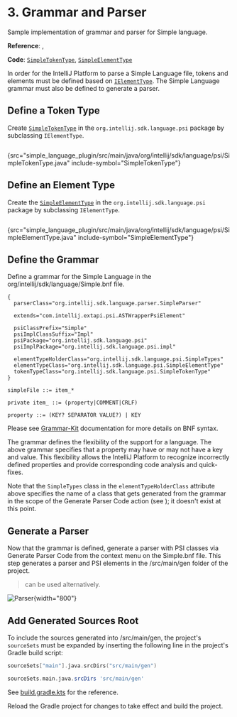 <!-- Copyright 2000-2023 JetBrains s.r.o. and contributors. Use of this source code is governed by the Apache 2.0 license. -->

# 3. Grammar and Parser

<link-summary>Sample implementation of grammar and parser for Simple language.</link-summary>

<tldr>

**Reference**: [](implementing_lexer.md), [](implementing_parser_and_psi.md)

**Code**: [`SimpleTokenType`](%gh-sdk-samples%/simple_language_plugin/src/main/java/org/intellij/sdk/language/psi/SimpleTokenType.java),
[`SimpleElementType`](%gh-sdk-samples%/simple_language_plugin/src/main/java/org/intellij/sdk/language/psi/SimpleElementType.java)
</tldr>

<include from="language_and_filetype.md" element-id="custom_language_tutorial_header"></include>

In order for the IntelliJ Platform to parse a Simple Language file, tokens and elements must be defined based on [`IElementType`](%gh-ic%/platform/core-api/src/com/intellij/psi/tree/IElementType.java).
The Simple Language grammar must also be defined to generate a parser.

## Define a Token Type

Create [`SimpleTokenType`](%gh-sdk-samples%/simple_language_plugin/src/main/java/org/intellij/sdk/language/psi/SimpleTokenType.java)
in the `org.intellij.sdk.language.psi` package by subclassing `IElementType`.

```java
```
{src="simple_language_plugin/src/main/java/org/intellij/sdk/language/psi/SimpleTokenType.java" include-symbol="SimpleTokenType"}

## Define an Element Type

Create the [`SimpleElementType`](%gh-sdk-samples%/simple_language_plugin/src/main/java/org/intellij/sdk/language/psi/SimpleElementType.java) in the `org.intellij.sdk.language.psi` package by subclassing `IElementType`.

```java
```
{src="simple_language_plugin/src/main/java/org/intellij/sdk/language/psi/SimpleElementType.java" include-symbol="SimpleElementType"}

## Define the Grammar

Define a grammar for the Simple Language in the <path>org/intellij/sdk/language/Simple.bnf</path> file.

```bnf
{
  parserClass="org.intellij.sdk.language.parser.SimpleParser"

  extends="com.intellij.extapi.psi.ASTWrapperPsiElement"

  psiClassPrefix="Simple"
  psiImplClassSuffix="Impl"
  psiPackage="org.intellij.sdk.language.psi"
  psiImplPackage="org.intellij.sdk.language.psi.impl"

  elementTypeHolderClass="org.intellij.sdk.language.psi.SimpleTypes"
  elementTypeClass="org.intellij.sdk.language.psi.SimpleElementType"
  tokenTypeClass="org.intellij.sdk.language.psi.SimpleTokenType"
}

simpleFile ::= item_*

private item_ ::= (property|COMMENT|CRLF)

property ::= (KEY? SEPARATOR VALUE?) | KEY
```

Please see [Grammar-Kit](https://github.com/JetBrains/Grammar-Kit) documentation for more details on BNF syntax.

The grammar defines the flexibility of the support for a language.
The above grammar specifies that a property may have or may not have a key and value.
This flexibility allows the IntelliJ Platform to recognize incorrectly defined properties and provide corresponding code analysis and quick-fixes.

Note that the `SimpleTypes` class in the `elementTypeHolderClass` attribute above specifies the name of a class that gets generated from the grammar in the scope of the <control>Generate Parser Code</control> action (see [](#generate-a-parser)); it doesn't exist at this point.

## Generate a Parser

Now that the grammar is defined, generate a parser with PSI classes via <control>Generate Parser Code</control> from the context menu on the <path>Simple.bnf</path> file.
This step generates a parser and PSI elements in the <path>/src/main/gen</path> folder of the project.

> [](tools_gradle_grammar_kit_plugin.md) can be used alternatively.
>

![Parser](generated_parser.png){width="800"}

## Add Generated Sources Root

To include the sources generated into <path>/src/main/gen</path>, the project's `sourceSets` must be expanded by inserting the following line in the project's Gradle build script:

<tabs>
<tab title="Kotlin">

```kotlin
sourceSets["main"].java.srcDirs("src/main/gen")
```

</tab>
<tab title="Groovy">

```groovy
sourceSets.main.java.srcDirs 'src/main/gen'
```

</tab>
</tabs>

See <path>[build.gradle.kts](%gh-sdk-samples%/simple_language_plugin/build.gradle.kts)</path> for the reference.

Reload the Gradle project for changes to take effect and build the project.
